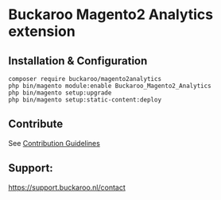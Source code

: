 # Buckaroo Magento2 Analytics extension

## Installation & Configuration
```
composer require buckaroo/magento2analytics
php bin/magento module:enable Buckaroo_Magento2_Analytics
php bin/magento setup:upgrade
php bin/magento setup:static-content:deploy
```

## Contribute
See [Contribution Guidelines](CONTRIBUTING.md)

## Support:

https://support.buckaroo.nl/contact
